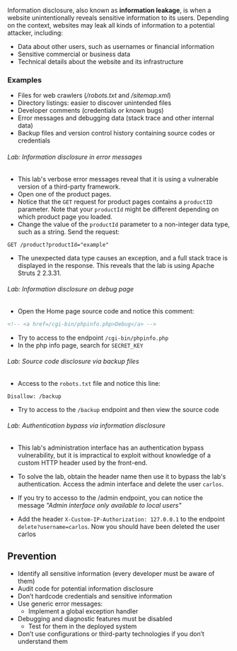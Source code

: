 
Information disclosure, also known as **information leakage**, is when a website unintentionally reveals sensitive information to its users. Depending on the context, websites may leak all kinds of information to a potential attacker, including:

- Data about other users, such as usernames or financial information
- Sensitive commercial or business data
- Technical details about the website and its infrastructure

### Examples

- Files for web crawlers (*/robots.txt* and */sitemap.xml*)
- Directory listings: easier to discover unintended files
- Developer comments (credentials or known bugs)
- Error messages and debugging data (stack trace and other internal data)
- Backup files and version control history containing source codes or credentials

###### Lab: Information disclosure in error messages

- This lab's verbose error messages reveal that it is using a vulnerable version of a third-party framework.
- Open one of the product pages.
- Notice that the `GET` request for product pages contains a `productID` parameter. Note that your `productId` might be different depending on which product page you loaded.
- Change the value of the `productId` parameter to a non-integer data type, such as a string. Send the request:

```http
GET /product?productId="example"
```

- The unexpected data type causes an exception, and a full stack trace is displayed in the response. This reveals that the lab is using Apache Struts 2 2.3.31.

###### Lab: Information disclosure on debug page

- Open the Home page source code and notice this comment:

```html
<!-- <a href=/cgi-bin/phpinfo.php>Debug</a> -->
```

- Try to access to the endpoint `/cgi-bin/phpinfo.php`
- In the php info page, search for `SECRET_KEY`

###### Lab: Source code disclosure via backup files

- Access to the `robots.txt` file and notice this line:

`Disallow: /backup`

- Try to access to the `/backup` endpoint and then view the source code

###### Lab: Authentication bypass via information disclosure

- This lab's administration interface has an authentication bypass vulnerability, but it is impractical to exploit without knowledge of a custom HTTP header used by the front-end.

- To solve the lab, obtain the header name then use it to bypass the lab's authentication. Access the admin interface and delete the user `carlos`.

- If you try to accesso to the /admin endpoint, you can notice the message *"Admin interface only available to local users"*

- Add the header `X-Custom-IP-Authorization: 127.0.0.1` to the endpoint `delete?username=carlos`. Now you should have been deleted the user carlos

## Prevention

- Identify all sensitive information (every developer must be aware of them)
- Audit code for potential information disclosure
- Don’t hardcode credentials and sensitive information
- Use generic error messages:
	- Implement a global exception handler
- Debugging and diagnostic features must be disabled
	- Test for them in the deployed system
- Don’t use configurations or third-party technologies if you don’t understand them